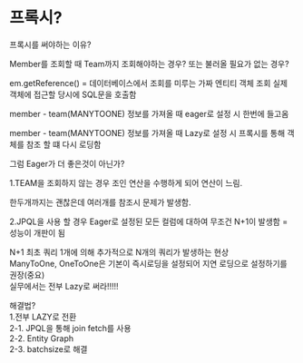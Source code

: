 # 프록시?
프록시를 써야하는 이유?

Member를 조회할 때 Team까지 조회해야하는 경우?
또는 불러올 필요가 없는 경우?

em.getReference() = 데이터베이스에서 조회를 미루는 가짜 엔티티 객체 조회
실제 객체에 접근할 당시에 SQL문을 호출함

member - team(MANYTOONE) 정보를 가져올 때 eager로 설정 시 한번에 들고옴

member - team(MANYTOONE) 정보를 가져올 때 Lazy로 설정 시 프록시를 통해 객체를 참조 할 떄 다시 로딩함

그럼 Eager가 더 좋은것이 아닌가?

1.TEAM을 조회하지 않는 경우 조인 연산을 수행하게 되어 연산이 느림.

한두개까지는 괜찮은데 여러개를 참조시 문제가 발생함.

2.JPQL을 사용 할 경우 Eager로 설정된 모든 컬럼에 대하여 무조건 N+1이 발생함
 = 성능이 개판이 됨

<p>
N+1 최초 쿼리 1개에 의해 추가적으로 N개의 쿼리가 발생하는 현상<br>
ManyToOne, OneToOne은 기본이 즉시로딩을 설정되어 지연 로딩으로 설정하기를 권장(중요)<br>
실무에서는 전부 Lazy로 써라!!!!!<br>
</p>

해결법?<br>
1.전부 LAZY로 전환<br>
2-1. JPQL을 통해 join fetch를 사용<br>
2-2. Entity Graph<br>
2-3. batchsize로 해결<br>

